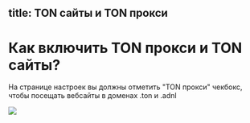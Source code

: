 title: TON сайты и TON прокси
---

# Как включить TON прокси и TON сайты?

На странице настроек вы должны отметить "TON прокси" чекбокс, чтобы посещать вебсайты в доменах .ton и .adnl

<img src="/images/misc/settings.png">
